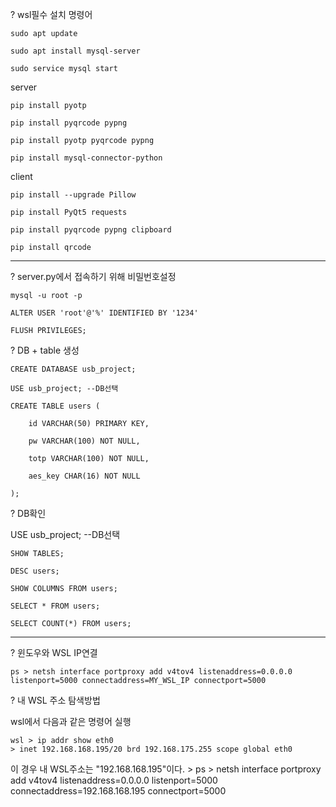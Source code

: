 ? wsl필수 설치 명령어

    sudo apt update

    sudo apt install mysql-server

    sudo service mysql start

server

    pip install pyotp

    pip install pyqrcode pypng

    pip install pyotp pyqrcode pypng

    pip install mysql-connector-python


client

    pip install --upgrade Pillow

    pip install PyQt5 requests

    pip install pyqrcode pypng clipboard

    pip install qrcode

----------------------------------------------------------------------------------

? server.py에서 접속하기 위해 비밀번호설정

    mysql -u root -p

    ALTER USER 'root'@'%' IDENTIFIED BY '1234'

    FLUSH PRIVILEGES;

? DB + table 생성

    CREATE DATABASE usb_project;

    USE usb_project; --DB선택

    CREATE TABLE users (

        id VARCHAR(50) PRIMARY KEY,
    
        pw VARCHAR(100) NOT NULL,
    
        totp VARCHAR(100) NOT NULL,
    
        aes_key CHAR(16) NOT NULL
    
    );

? DB확인

USE usb_project; --DB선택

    SHOW TABLES;

    DESC users;

    SHOW COLUMNS FROM users;

    SELECT * FROM users;

    SELECT COUNT(*) FROM users;

----------------------------------------------------------------------------------

? 윈도우와 WSL IP연결

    ps > netsh interface portproxy add v4tov4 listenaddress=0.0.0.0 listenport=5000 connectaddress=MY_WSL_IP connectport=5000

? 내 WSL 주소 탐색방법

wsl에서 다음과 같은 명령어 실행

    wsl > ip addr show eth0
    > inet 192.168.168.195/20 brd 192.168.175.255 scope global eth0

이 경우 내 WSL주소는 "192.168.168.195"이다.
    > ps > netsh interface portproxy add v4tov4 listenaddress=0.0.0.0 listenport=5000 connectaddress=192.168.168.195 connectport=5000
